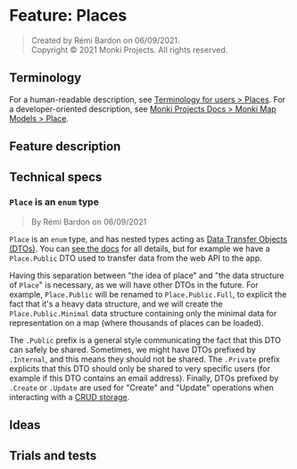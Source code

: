 # Feature: Places

> Created by Rémi Bardon on 06/09/2021.  
> Copyright © 2021 Monki Projects. All rights reserved.

## Terminology

For a human-readable description, see [Terminology for users > Places](./terminology-for-users.md#places). For a developer-oriented description, see [Monki Projects Docs > Monki Map Models > Place](https://docs.monkiprojects.com/monki-projects-model-swift/monki-map-model/Place/).

## Feature description

<!-- TODO -->

## Technical specs

### `Place` is an `enum` type

> By Rémi Bardon on 06/09/2021

`Place` is an `enum` type, and has nested types acting as
[Data Transfer Objects (DTOs)](https://en.wikipedia.org/wiki/Data_transfer_object).
You can [see the docs](https://docs.monkiprojects.com/monki-projects-model-swift/monki-map-model/Place/)
for all details, but for example we have a `Place.Public` DTO used to transfer data
from the web API to the app.

Having this separation between "the idea of place" and "the data structure of `Place`" is necessary,
as we will have other DTOs in the future.
For example, `Place.Public` will be renamed to `Place.Public.Full`,
to explicit the fact that it's a heavy data structure,
and we will create the `Place.Public.Minimal` data structure containing only the minimal data
for representation on a map (where thousands of places can be loaded).

The `.Public` prefix is a general style <!-- TODO: Insert link to doc page here -->
communicating the fact that this DTO can safely be shared.
Sometimes, we might have DTOs prefixed by `.Internal`, and this means they should not be shared.
The `.Private` prefix explicits that this DTO should only be shared to very specific users
(for example if this DTO contains an email address).
Finally, DTOs prefixed by `.Create` or `.Update` are used for "Create" and "Update" operations
when interacting with a [CRUD storage](https://en.wikipedia.org/wiki/Create,_read,_update_and_delete).

## Ideas

<!-- TODO -->

## Trials and tests

<!-- TODO -->
